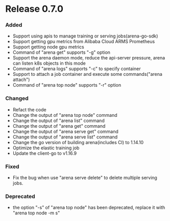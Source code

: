 # Release 0.7.0

### Added

- Support using apis to manage training or serving jobs(arena-go-sdk)
- Support getting gpu metrics from Alibaba Cloud ARMS Prometheus
- Support getting node gpu metrics
- Command of "arena get" supports "-g" option
- Support the arena daemon mode, reduce the api-server pressure, arena can listen k8s objects in this mode
- Command of "arena logs" supports "-c" to specify container
- Support to attach a job container and execute some commands("arena attach")
- Command of "arena top node" supports "-r" option

### Changed

- Refact the code
- Change the output of "arena top node" command
- Change the output of "arena list" command
- Change the output of "arena get" command
- Change the output of "arena serve get" command
- Change the output of "arena serve list" command
- Change the go version of building arena(includes CI) to 1.14.10
- Optimize the elastic training job
- Update the client-go to v1.16.9

### Fixed

- Fix the bug when use "arena serve delete" to delete multiple serving jobs.

### Deprecated

- the option "-s" of "arena top node" has been deprecated, replace it with "arena top node -m s"